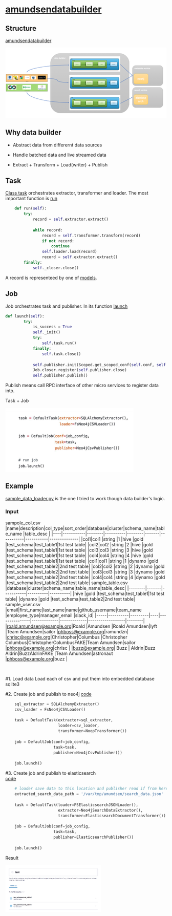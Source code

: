 # [amundsendatabuilder](https://github.com/lyft/amundsendatabuilder)

## Structure
[amundsendatabuilder](https://github.com/lyft/amundsendatabuilder/blob/master/README.md)

<img src="../resources/imgs/amundsen_databuilder_arch2.png" alt="amundsen_databuilder_arch2" width="600"/>


## Why data builder
- Abstract data from differernt data sources
  
- Handle batched data and live streamed data

- Extract + Transform + Load(writer) + Publish


## Task
[Class task](https://github.com/lyft/amundsendatabuilder/blob/bfb69f03fa6553f3b2199855423814caacc2c493/databuilder/task/task.py) orchestrates extractor, transformer and loader.  The most important function is [run](https://github.com/lyft/amundsendatabuilder/blob/bfb69f03fa6553f3b2199855423814caacc2c493/databuilder/task/task.py#L48)  
```python
    def run(self):
        try:
            record = self.extractor.extract()

            while record:
                record = self.transformer.transform(record)
                if not record:
                    continue
                self.loader.load(record)
                record = self.extractor.extract()
        finally:
            self._closer.close()

```
A record is representeed by one of [models](https://github.com/lyft/amundsendatabuilder/tree/master/databuilder/models).

## Job
Job orchestrates task and publisher.  In its function [launch](https://github.com/lyft/amundsendatabuilder/blob/master/databuilder/job/job.py#L53)
```python
def launch(self):
        try:
            is_success = True
            self._init()
            try:
                self.task.run()
            finally:
                self.task.close()

            self.publisher.init(Scoped.get_scoped_conf(self.conf, self.publisher.get_scope()))
            Job.closer.register(self.publisher.close)
            self.publisher.publish()
```
Publish means call RPC interface of other micro services to register data into.


Task + Job

<img src="../resources/imgs/amundsen_databuilder_code.png" alt="amundsen_databuilder_code" width="400"/>  <br/> 


## Example
[sample_data_loader.py](https://github.com/lyft/amundsendatabuilder/blob/bfb69f03fa6553f3b2199855423814caacc2c493/example/scripts/sample_data_loader.py#L5) is the one I tried to work though data builder's logic.

### Input
sampole_col.csv
|name|description|col_type|sort_order|database|cluster|schema_name|table_name |table_desc    |
|----|-----------|--------|----------|--------|-------|-----------|-----------|--------------|
|col1|col1       |string  |1         |hive    |gold   |test_schema|test_table1|1st test table|
|col2|col2       |string  |2         |hive    |gold   |test_schema|test_table1|1st test table|
|col3|col3       |string  |3         |hive    |gold   |test_schema|test_table1|1st test table|
|col4|col4       |string  |4         |hive    |gold   |test_schema|test_table1|1st test table|
|col1|col1       |string  |1         |dynamo  |gold   |test_schema|test_table2|2nd test table|
|col2|col2       |string  |2         |dynamo  |gold   |test_schema|test_table2|2nd test table|
|col3|col3       |string  |3         |dynamo  |gold   |test_schema|test_table2|2nd test table|
|col4|col4       |string  |4         |dynamo  |gold   |test_schema|test_table2|2nd test table|
sample_table.csv
|database|cluster|schema_name|table_name|table_desc|
|--------|-------|-----------|----------|----------|
|hive    |gold   |test_schema|test_table1|1st test table|
|dynamo  |gold   |test_schema|test_table2|2nd test table|
sample_user.csv  
|email|first_name|last_name|name|github_username|team_name    |employee_type|manager_email     |slack_id|
|-----|----------|---------|----|---------------|-------------|-------------|------------------|--------|
|roald.amundsen@example.org|Roald     |Amundsen |Roald Amundsen|lyft           |Team Amundsen|sailor       |phboss@example.org|ramundzn|
|chrisc@example.org|Christopher|Columbus |Christopher Columbus|ChristopherColumbusFAKE|Team Amundsen|sailor       |phboss@example.org|chrisc  |
|buzz@example.org|  Buzz    |       Aldrin|Buzz Aldrin|BuzzAldrinFAKE |Team Amundsen|astronaut    |phboss@example.org|buzz    |

<br/>

#1. Load data
Load each of csv and put them into embedded database sqlite3

#2. Create job and publish to neo4j
[code](https://github.com/lyft/amundsendatabuilder/blob/bfb69f03fa6553f3b2199855423814caacc2c493/example/scripts/sample_data_loader.py#L152)  

```python
    sql_extractor = SQLAlchemyExtractor()
    csv_loader = FsNeo4jCSVLoader()

    task = DefaultTask(extractor=sql_extractor,
                       loader=csv_loader,
                       transformer=NoopTransformer())

    job = DefaultJob(conf=job_config,
                     task=task,
                     publisher=Neo4jCsvPublisher())

    job.launch()
```

#3. Create job and publish to elasticsearch   
[code](https://github.com/lyft/amundsendatabuilder/blob/bfb69f03fa6553f3b2199855423814caacc2c493/example/scripts/sample_data_loader.py#L197)  

```python
    # loader save data to this location and publisher read if from here
    extracted_search_data_path = '/var/tmp/amundsen/search_data.json'

    task = DefaultTask(loader=FSElasticsearchJSONLoader(),
                       extractor=Neo4jSearchDataExtractor(),
                       transformer=ElasticsearchDocumentTransformer())

    job = DefaultJob(conf=job_config,
                     task=task,
                     publisher=ElasticsearchPublisher())

    job.launch()
```

Result  

<img src="../resources/imgs/amundsen_sample_result.png" alt="amundsen_sample_result" width="300"/>  <br/>


